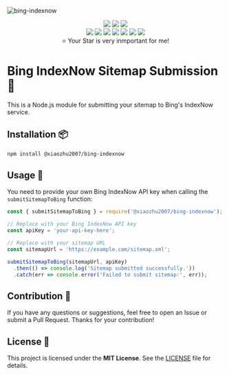 ![bing-indexnow](https://socialify.git.ci/xiaozhu2007/bing-indexnow/image?description=1&font=KoHo&language=1&name=1&owner=1&pattern=Overlapping%20Hexagons&theme=Auto)

<p align="center">
  <img
    src="https://img.shields.io/github/last-commit/xiaozhu2007/bing-indexnow.svg?style=for-the-badge"
  />
  <img
    src="https://img.shields.io/github/issues-pr-closed/xiaozhu2007/bing-indexnow.svg?style=for-the-badge"
  />
  <img
    src="https://img.shields.io/github/commit-activity/w/xiaozhu2007/bing-indexnow?style=for-the-badge"
  />
  <br />
  <img
    src="https://img.shields.io/github/languages/code-size/xiaozhu2007/bing-indexnow.svg?style=for-the-badge"
  />
  <img
    src="https://img.shields.io/github/repo-size/xiaozhu2007/bing-indexnow?style=for-the-badge"
  />
  <img
    src="https://img.shields.io/github/languages/count/xiaozhu2007/bing-indexnow?style=for-the-badge"
  />
  <img
    src="https://img.shields.io/github/languages/top/xiaozhu2007/bing-indexnow?style=for-the-badge"
  />
  <img
    src="https://img.shields.io/github/issues/xiaozhu2007/bing-indexnow?style=for-the-badge"
  />
  <img
    src="https://img.shields.io/github/issues-closed-raw/xiaozhu2007/bing-indexnow?style=for-the-badge"
  />
  <img
    src="https://img.shields.io/npm/v/%40xiaozhu2007%2Fbing-indexnow?style=for-the-badge"
  />
  <br />
  ⭐️ Your Star is very inmportant for me!
</p>

# Bing IndexNow Sitemap Submission 🌟

This is a Node.js module for submitting your sitemap to Bing's IndexNow service.

## Installation 📦

```bash
npm install @xiaozhu2007/bing-indexnow
```
## Usage 🚀

You need to provide your own Bing IndexNow API key when calling the `submitSitemapToBing` function:

```js
const { submitSitemapToBing } = require('@xiaozhu2007/bing-indexnow');

// Replace with your Bing IndexNow API key
const apiKey = 'your-api-key-here';

// Replace with your sitemap URL
const sitemapUrl = 'https://example.com/sitemap.xml';

submitSitemapToBing(sitemapUrl, apiKey)
  .then(() => console.log('Sitemap submitted successfully.'))
  .catch(err => console.error('Failed to submit sitemap:', err));
```
## Contribution 🤝

If you have any questions or suggestions, feel free to open an Issue or submit a Pull Request. Thanks for your contribution!

## License 📄

This project is licensed under the **MIT License**. See the [LICENSE](LICENSE) file for details.